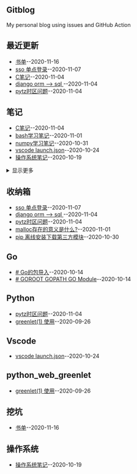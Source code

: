 ## Gitblog
My personal blog using issues and GitHub Action
## 最近更新
- [书单](https://github.com/chaleaoch/gitblog/issues/28)--2020-11-16
- [sso 单点登录](https://github.com/chaleaoch/gitblog/issues/26)--2020-11-07
- [C笔记](https://github.com/chaleaoch/gitblog/issues/25)--2020-11-04
- [django orm --> sql ](https://github.com/chaleaoch/gitblog/issues/24)--2020-11-04
- [pytz时区问题](https://github.com/chaleaoch/gitblog/issues/23)--2020-11-04
## 笔记
- [C笔记](https://github.com/chaleaoch/gitblog/issues/25)--2020-11-04
- [bash学习笔记](https://github.com/chaleaoch/gitblog/issues/21)--2020-11-01
- [numpy学习笔记](https://github.com/chaleaoch/gitblog/issues/19)--2020-10-31
- [vscode launch.json](https://github.com/chaleaoch/gitblog/issues/15)--2020-10-24
- [操作系统笔记](https://github.com/chaleaoch/gitblog/issues/14)--2020-10-19
<details><summary>显示更多</summary>

- [C预处理器](https://github.com/chaleaoch/gitblog/issues/11)--2020-10-04
- [typedef](https://github.com/chaleaoch/gitblog/issues/10)--2020-10-04
- [x86架构32位处理器寄存器](https://github.com/chaleaoch/gitblog/issues/9)--2020-10-03
- [为什么减法用补码表示?](https://github.com/chaleaoch/gitblog/issues/8)--2020-10-03
- [# GDT与LDT](https://github.com/chaleaoch/gitblog/issues/7)--2020-10-03
- [参考书目](https://github.com/chaleaoch/gitblog/issues/5)--2020-09-29
</details>

## 收纳箱
- [sso 单点登录](https://github.com/chaleaoch/gitblog/issues/26)--2020-11-07
- [django orm --> sql ](https://github.com/chaleaoch/gitblog/issues/24)--2020-11-04
- [pytz时区问题](https://github.com/chaleaoch/gitblog/issues/23)--2020-11-04
- [malloc存在的意义是什么?](https://github.com/chaleaoch/gitblog/issues/22)--2020-11-01
- [pip 离线安装下载第三方模块](https://github.com/chaleaoch/gitblog/issues/18)--2020-10-30
## Go
- [# Go的包导入](https://github.com/chaleaoch/gitblog/issues/13)--2020-10-14
- [# GOROOT GOPATH GO Module](https://github.com/chaleaoch/gitblog/issues/12)--2020-10-14
## Python
- [pytz时区问题](https://github.com/chaleaoch/gitblog/issues/23)--2020-11-04
- [greenlet(1) 使用](https://github.com/chaleaoch/gitblog/issues/4)--2020-09-26
## Vscode
- [vscode launch.json](https://github.com/chaleaoch/gitblog/issues/15)--2020-10-24
## python_web_greenlet
- [greenlet(1) 使用](https://github.com/chaleaoch/gitblog/issues/4)--2020-09-26
## 挖坑
- [书单](https://github.com/chaleaoch/gitblog/issues/28)--2020-11-16
## 操作系统
- [操作系统笔记](https://github.com/chaleaoch/gitblog/issues/14)--2020-10-19
